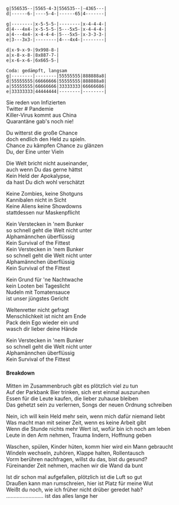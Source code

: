 
```
g|556535--|5565-4-3|556535--|-4365---|
d|------6-|----5-4-|------65|4-------|

g|--------|x-5-5-5-|--------|x-4-4-4-|
d|4---4x4-|x-5-5-5-|5---5x5-|x-4-4-4-|
a|4---4x4-|x-4-4-4-|5---5x5-|x-3-3-3-|
e|3---3x3-|--------|4---4x4-|--------|

d|x-9-x-9-|9x998-8-|
a|x-8-x-8-|8x887-7-|
e|x-6-x-6-|6x665-5-|

Coda: gedämpft, langsam
g|--------|--------|55555555|888888a8|
d|55555555|66666666|55555555|888888a8|
a|55555555|66666666|33333333|66666686|
e|33333333|44444444|--------|--------|

```

Sie reden von Infizierten  
Twitter # Pandemie  
Killer-Virus kommt aus China  
Quarantäne gab's noch nie!

Du witterst die große Chance  
doch endlich den Held zu spieln.  
Chance zu kämpfen Chance zu glänzen  
Du, der Eine unter Vieln

Die Welt bricht nicht auseinander,  
auch wenn Du das gerne hättst  
Kein Held der Apokalypse,  
da hast Du dich wohl verschätzt

Keine Zombies, keine Shotguns  
Kannibalen nicht in Sicht  
Keine Aliens keine Showdowns  
stattdessen nur Maskenpflicht

Kein Verstecken in 'nem Bunker  
so schnell geht die Welt nicht unter  
Alphamännchen überflüssig  
Kein Survival of the Fittest  
Kein Verstecken in 'nem Bunker  
so schnell geht die Welt nicht unter  
Alphamännchen überflüssig  
Kein Survival of the Fittest

Kein Grund für 'ne Nachtwache  
kein Looten bei Tageslicht  
Nudeln mit Tomatensauce  
ist unser jüngstes Gericht

Weltenretter nicht gefragt  
Menschlichkeit ist nicht am Ende  
Pack dein Ego wieder ein und  
wasch dir lieber deine Hände

Kein Verstecken in 'nem Bunker  
so schnell geht die Welt nicht unter  
Alphamännchen überflüssig  
Kein Survival of the Fittest

#### Breakdown

Mitten im Zusammenbruch gibt es plötzlich viel zu tun  
Auf der Parkbank Bier trinken, sich erst einmal auszuruhen  
Essen für die Leute kaufen, die lieber zuhause bleiben  
Das gehetzt sein zu verlernen, Songs der neuen Ordnung schreiben

Nein, ich will kein Held mehr sein, wenn mich dafür niemand liebt  
Was macht man mit seiner Zeit, wenn es keine Arbeit gibt  
Wenn die Stunde nichts mehr Wert ist, wofür bin ich noch am leben  
Leute in den Arm nehmen, Trauma lindern, Hoffnung geben

Waschen, spülen, Kinder hüten, komm hier wird ein Mann gebraucht  
Windeln wechseln, zuhören, Klappe halten, Rollentausch  
Vorm berühren nachfragen, willst du das, bist du gesund?  
Füreinander Zeit nehmen, machen wir die Wand da bunt

Ist dir schon mal aufgefallen, plötzlich ist die Luft so gut  
Draußen kann man rumschreien, hier ist Platz für meine Wut  
Weißt du noch, wie ich früher nicht drüber geredet hab?  
......................... ist das alles lange her
